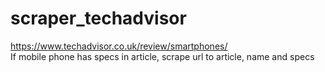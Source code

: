 # scraper_techadvisor

https://www.techadvisor.co.uk/review/smartphones/  
If mobile phone has specs in article, scrape url to article, name and specs
